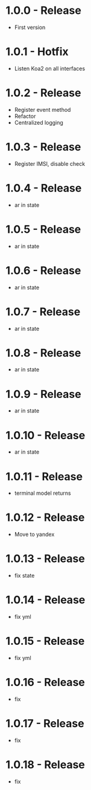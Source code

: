 # 1.0.0 - Release

* First version

# 1.0.1 - Hotfix

* Listen Koa2 on all interfaces

# 1.0.2 - Release

* Register event method
* Refactor
* Centralized logging

# 1.0.3 - Release

* Register IMSI, disable check

# 1.0.4 - Release

* ar in state

# 1.0.5 - Release

* ar in state

# 1.0.6 - Release

* ar in state

# 1.0.7 - Release

* ar in state


# 1.0.8 - Release

* ar in state

# 1.0.9 - Release

* ar in state


# 1.0.10 - Release

* ar in state

# 1.0.11 - Release

* terminal model returns

# 1.0.12 - Release

* Move to yandex

# 1.0.13 - Release

* fix state

# 1.0.14 - Release

* fix yml

# 1.0.15 - Release

* fix yml

# 1.0.16 - Release

* fix 

# 1.0.17 - Release

* fix 

# 1.0.18 - Release

* fix 
